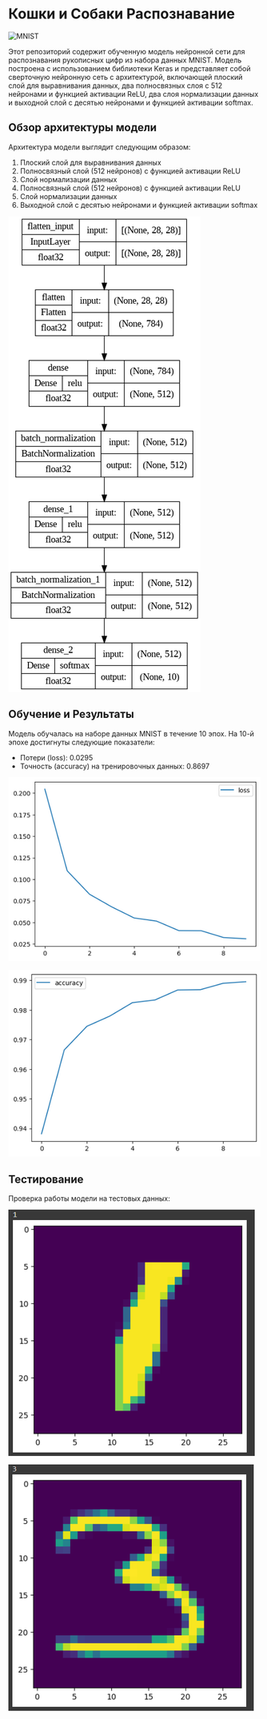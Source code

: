 # Кошки и Собаки Распознавание

![MNIST](./images/mnist.jpg)

Этот репозиторий содержит обученную модель нейронной сети для распознавания рукописных цифр из набора данных MNIST. Модель построена с использованием библиотеки Keras и представляет собой сверточную нейронную сеть с архитектурой, включающей плоский слой для выравнивания данных, два полносвязных слоя с 512 нейронами и функцией активации ReLU, два слоя нормализации данных и выходной слой с десятью нейронами и функцией активации softmax.

## Обзор архитектуры модели

Архитектура модели выглядит следующим образом:

1. Плоский слой для выравнивания данных
2. Полносвязный слой (512 нейронов) с функцией активации ReLU
3. Слой нормализации данных
4. Полносвязный слой (512 нейронов) с функцией активации ReLU
3. Слой нормализации данных
5. Выходной слой с десятью нейронами и функцией активации softmax


![Модель](./images/model.png)


## Обучение и Результаты

Модель обучалась на наборе данных MNIST в течение 10 эпох. На 10-й эпохе достигнуты следующие показатели:

- Потери (loss): 0.0295
- Точность (accuracy) на тренировочных данных: 0.8697

![los](./images/los.png)

![accuracy](./images/accuracy.png)

## Тестирование

Проверка работы модели на тестовых данных:

![test](./images/test1.png)

![test](./images/test2.png)


